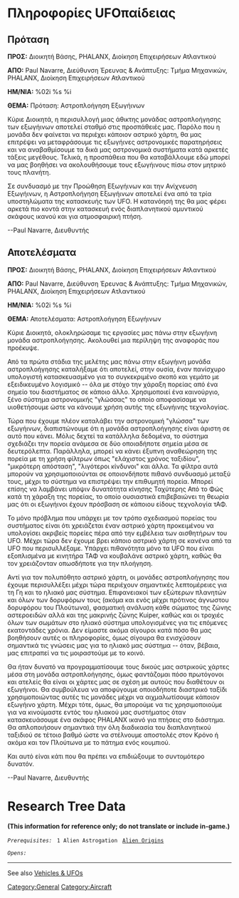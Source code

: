 # Πληροφορίες UFOπαίδειας

## Πρόταση

**ΠΡΟΣ:** Διοικητή Βάσης, PHALANX, Διοίκηση Επιχειρήσεων Ατλαντικού

**ΑΠΟ:** Paul Navarre, Διεύθυνση Έρευνας & Ανάπτυξης: Τμήμα Μηχανικών,
PHALANX, Διοίκηση Επιχειρήσεων Ατλαντικού

**ΗΜ/ΝΙΑ:** %02i %s %i

**ΘΕΜΑ:** Πρόταση: Αστροπλοήγηση Εξωγήινων

Κύριε Διοικητά, η περισυλλογή μιας άθικτης μονάδας αστροπλοήγησης των
εξωγήινων αποτελεί σταθμό στις προσπάθειές μας. Παρόλο που η μονάδα δεν
φαίνεται να περιέχει κάποιον αστρικό χάρτη, θα μας επιτρέψει να
μεταφράσουμε τις εξωγήινες αστρονομικές παρατηρήσεις και να
αναβαθμίσουμε τα δικά μας αστρονομικά συστήματα κατά αρκετές τάξεις
μεγέθους. Τελικά, η προσπάθεια που θα καταβάλλουμε εδώ μπορεί να μας
βοηθήσει να ακολουθήσουμε τους εξωγήινους πίσω στον μητρικό τους
πλανήτη.

Σε συνδυασμό με την Προώθηση Εξωγήινων και την Ανίχνευση Εξωγήινων, η
Αστροπλοήγηση Εξωγήινων αποτελεί ένα από τα τρία υποστηλώματα της
κατασκευής των UFO. Η κατανόησή της θα μας φέρει αρκετά πιο κοντά στην
κατασκευή ενός διαπλανητικού αμυντικού σκάφους ικανού και για
ατμοσφαιρική πτήση.

--Paul Navarre, Διευθυντής

## Αποτελέσματα

**ΠΡΟΣ:** Διοικητή Βάσης, PHALANX, Διοίκηση Επιχειρήσεων Ατλαντικού

**ΑΠΟ:** Paul Navarre, Διεύθυνση Έρευνας & Ανάπτυξης: Τμήμα Μηχανικών,
PHALANX, Διοίκηση Επιχειρήσεων Aτλαντικού

**ΗΜ/ΝΙΑ:** %02i %s %i

**ΘΕΜΑ:** Αποτελέσματα: Αστροπλοήγηση Εξωγήινων

Κύριε Διοικητά, ολοκληρώσαμε τις εργασίες μας πάνω στην εξωγήινη μονάδα
αστροπλοήγησης. Ακολουθεί μια περίληψη της αναφοράς που προέκυψε.

Από τα πρώτα στάδια της μελέτης μας πάνω στην εξωγήινη μονάδα
αστροπλοήγησης καταλήξαμε ότι αποτελεί, στην ουσία, έναν πανίσχυρο
υπολογιστή κατασκευασμένο για το συγκεκριμένο σκοπό και γεμάτο με
εξειδικευμένο λογισμικό -- όλα με στόχο την χάραξη πορείας από ένα
σημείο του διαστήματος σε κάποιο άλλο. Χρησιμοποιεί ένα καινούργιο, ξένο
σύστημα αστρονομικής "γλώσσας" το οποίο αποφασίσαμε να υιοθετήσουμε ώστε
να κάνουμε χρήση αυτής της εξωγήινης τεχνολογίας.

Τώρα που έχουμε πλέον καταλάβει την αστρονομική "γλώσσα" των εξωγήινων,
διαπιστώνουμε ότι η μονάδα αστροπλοήγησης είναι άριστη σε αυτό που
κάνει. Μόλις δεχτεί τα κατάλληλα δεδομένα, το σύστημα σχεδιάζει την
πορεία ανάμεσα σε δύο οποιαδήποτε σημεία μέσα σε δευτερόλεπτα.
Παράλληλα, μπορεί να κάνει έξυπνη αναθεώρηση της πορεία με τη χρήση
φίλτρων όπως "ελάχιστος χρόνος ταξιδίου", "μικρότερη απόσταση",
"λιγότεροι κίνδυνοι" και άλλα. Τα φίλτρα αυτά μπορούν να
χρησιμοποιούνται σε οποιονδήποτε πιθανό συνδυασμό μεταξύ τους, μέχρι το
σύστημα να επιστρέψει την επιθυμητή πορεία. Μπορεί επίσης να λαμβάνει
υπόψιν δυνατότητα κίνησης Ταχύτερης Από το Φώς κατά τη χάραξη της
πορείας, το οποίο ουσιαστικά επιβεβαιώνει τη θεωρία μας ότι οι εξωγήινοι
έχουν πρόσβαση σε κάποιου είδους τεχνολογία τΑΦ.

Το μόνο πρόβλημα που υπάρχει με τον τρόπο σχεδιασμού πορείας του
συστήματος είναι ότι χρειάζεται έναν αστρικό χάρτη προκειμένου να
υπολογίσει ακριβείς πορείες πέρα από την εμβέλεια των αισθητήρων του
UFO. Μέχρι τώρα δεν έχουμε βρει κάποιο αστρικό χάρτη σε κανένα από τα
UFO που περισυλλέξαμε. Υπάρχει πιθανότητα μόνο τα UFO που είναι
εξοπλισμένα με κινητήρα ΤΑΦ να κουβαλάνε αστρικό χάρτη, καθώς θα τον
χρειάζονταν οπωσδήποτε για την πλοήγηση.

Αντί για τον πολυπόθητο αστρικό χάρτη, οι μονάδες αστροπλοήγησης που
έχουμε περισυλλέξει μέχρι τώρα περιέχουν σημαντικές λεπτομέρειες για τη
Γη και το ηλιακό μας σύστημα. Επιφανειακοί των εξώτερων πλανητών και
όλων των δορυφόρων τους (ακόμα και ενός μέχρι πρότινος άγνωστου
δορυφόρου του Πλούτωνα), φασματική ανάλυση κάθε σώματος της ζώνης
αστεροειδών αλλά και της μακρινής ζώνης Kuiper, καθώς και οι τροχιές
όλων των σωμάτων στο ηλιακό σύστημα υπολογισμένες για τις επόμενες
εκατοντάδες χρόνια. Δεν είμαστε ακόμα σίγουροι κατά πόσο θα μας
βοηθήσουν αυτές οι πληροφορίες, όμως σίγουρα θα ενισχύσουν σημαντικά τις
γνώσεις μας για το ηλιακό μας σύστημα -- όταν, βέβαια, μας επιτραπεί να
τις μοιραστούμε με το κοινό.

Θα ήταν δυνατό να προγραμματίσουμε τους δικούς μας αστρικούς χάρτες μέσα
στη μονάδα αστροπλοήγησης, όμως φαντάζομαι πόσο πρωτόγονοι και ατελείς
θα είναι οι χάρτες μας σε σχέση με αυτούς που διαθέτουν οι εξωγήινοι. Θα
συμβούλευα να αποφύγουμε οποιοδήποτε διαστρικό ταξίδι χρησιμοποιώντας
αυτές τις μονάδες μέχρι να αιχμαλωτίσουμε κάποιον εξωγήινο χάρτη. Μέχρι
τότε, όμως, θα μπορούμε να τις χρησιμοποιούμε για να κινούμαστε εντός
του ηλιακού μας συστήματος όταν κατασκευάσουμε ένα σκάφος PHALANX ικανό
για πτήσεις στο διάστημα. Θα απλοποιήσουν σημαντικά την όλη διαδικασία
του διαπλανητικού ταξιδιού σε τέτοιο βαθμό ώστε να στέλνουμε αποστολές
στον Κρόνο ή ακόμα και τον Πλούτωνα με το πάτημα ενός κουμπιού.

Και αυτό είναι κάτι που θα πρέπει να επιδιώξουμε το συντομότερο δυνατόν.

--Paul Navarre, Διευθυντής

# Research Tree Data

**(This information for reference only; do not translate or include
in-game.)**

*`Prerequisites:`*
` 1 Alien Astrogation`
` `[`Alien Origins`](Research/Alien_Origins "wikilink")

*`Opens:`*

------------------------------------------------------------------------

See also [Vehicles & UFOs](Vehicles_&_UFOs "wikilink")

[Category:General](Category:General "wikilink")
[Category:Aircraft](Category:Aircraft "wikilink")
